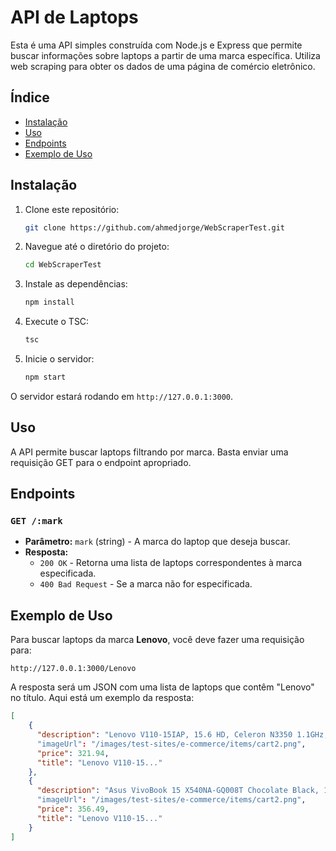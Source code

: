 
# API de Laptops

Esta é uma API simples construída com Node.js e Express que permite buscar informações sobre laptops a partir de uma marca específica. Utiliza web scraping para obter os dados de uma página de comércio eletrônico.

## Índice

- [Instalação](#instalação)
- [Uso](#uso)
- [Endpoints](#endpoints)
- [Exemplo de Uso](#exemplo-de-uso)

## Instalação

1. Clone este repositório:
   ```bash
   git clone https://github.com/ahmedjorge/WebScraperTest.git
   ```

2. Navegue até o diretório do projeto:
   ```bash
   cd WebScraperTest
   ```

3. Instale as dependências:
   ```bash
   npm install
   ```

3. Execute o TSC:
   ```bash
   tsc
   ```

4. Inicie o servidor:
   ```bash
   npm start
   ```

O servidor estará rodando em `http://127.0.0.1:3000`.

## Uso

A API permite buscar laptops filtrando por marca. Basta enviar uma requisição GET para o endpoint apropriado.

## Endpoints

### `GET /:mark`

- **Parâmetro:** `mark` (string) - A marca do laptop que deseja buscar.
- **Resposta:**
    - `200 OK` - Retorna uma lista de laptops correspondentes à marca especificada.
    - `400 Bad Request` - Se a marca não for especificada.

## Exemplo de Uso

Para buscar laptops da marca **Lenovo**, você deve fazer uma requisição para:

```
http://127.0.0.1:3000/Lenovo
```

A resposta será um JSON com uma lista de laptops que contêm "Lenovo" no título. Aqui está um exemplo da resposta:

```json
[
    {
      "description": "Lenovo V110-15IAP, 15.6 HD, Celeron N3350 1.1GHz, 4GB, 128GB SSD, Windows 10 Home"
      "imageUrl": "/images/test-sites/e-commerce/items/cart2.png",
      "price": 321.94,
      "title": "Lenovo V110-15..."
    },
    {
      "description": "Asus VivoBook 15 X540NA-GQ008T Chocolate Black, 15.6 HD, Pentium N4200, 4GB, 500GB, Windows 10 Home, En kbd"
      "imageUrl": "/images/test-sites/e-commerce/items/cart2.png",
      "price": 356.49,
      "title": "Lenovo V110-15..."
    }
]
```